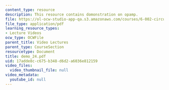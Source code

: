 ```yaml
---
content_type: resource
description: This resource contains domonstration on opamp.
file: https://ol-ocw-studio-app-qa.s3.amazonaws.com/courses/6-002-circuits-and-electronics-spring-2007/17adde8cc675b348d6d2a6036e812159_demo_24.pdf
file_type: application/pdf
learning_resource_types:
- Lecture Videos
ocw_type: OCWFile
parent_title: Video Lectures
parent_type: CourseSection
resourcetype: Document
title: demo_24.pdf
uid: 17adde8c-c675-b348-d6d2-a6036e812159
video_files:
  video_thumbnail_file: null
video_metadata:
  youtube_id: null
---
```


